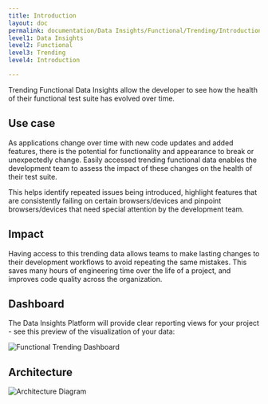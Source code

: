 ```yaml
---
title: Introduction
layout: doc
permalink: documentation/Data Insights/Functional/Trending/Introduction
level1: Data Insights
level2: Functional
level3: Trending
level4: Introduction

---
```

Trending Functional Data Insights allow the developer to see how the health of their
functional test suite has evolved over time.

## Use case

As applications change over time with new code updates and added features, there is the
potential for functionality and appearance to break or unexpectedly change. Easily accessed
trending functional data enables the development team to assess the impact of these changes
on the health of their test suite.

This helps identify repeated issues being introduced, highlight features that are consistently
failing on certain browsers/devices and pinpoint browsers/devices that need special attention
by the development team.

## Impact

Having access to this trending data allows teams to make lasting changes to their development
workflows to avoid repeating the same mistakes. This saves many hours of engineering time over
the life of a project, and improves code quality across the organization.

## Dashboard

The Data Insights Platform will provide clear reporting views for your project - see this
preview of the visualization of your data:

![Functional Trending Dashboard](../images/trending-functional.png)

## Architecture

![Architecture Diagram](../../images/nextgen-arch.png)
